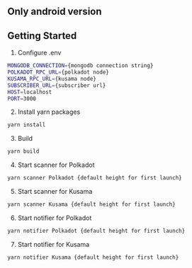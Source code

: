 ## Only android version

## Getting Started

1. Configure .env 
```sh
MONGODB_CONNECTION={mongodb connection string}
POLKADOT_RPC_URL={polkadot node}
KUSAMA_RPC_URL={kusama node}
SUBSCRIBER_URL={subscriber url}
HOST=localhost
PORT=3000
```

2. Install yarn packages
```sh
yarn install
```

3. Build
```sh
yarn build
```

4. Start scanner for Polkadot
```sh
yarn scanner Polkadot {default height for first launch}
```

5. Start scanner for Kusama
```sh
yarn scanner Kusama {default height for first launch}
```

6. Start notifier for Polkadot
```sh
yarn notifier Polkadot {default height for first launch}
```

7. Start notifier for Kusama
```sh
yarn notifier Kusama {default height for first launch}
```
